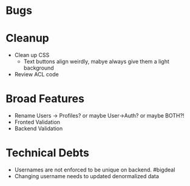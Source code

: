 # Bugs

# Cleanup

- Clean up CSS
  - Text buttons align weirdly, mabye always give them a light background
- Review ACL code

# Broad Features

- Rename Users -> Profiles? or maybe User->Auth? or maybe BOTH?!
- Fronted Validation
- Backend Validation

# Technical Debts

- Usernames are not enforced to be unique on backend. #bigdeal
- Changing username needs to updated denormalized data
